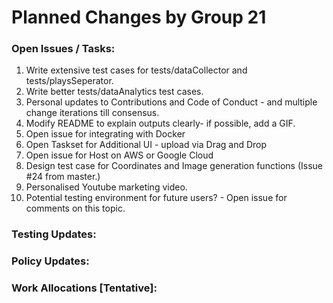 # Planned Changes by Group 21 #

### Open Issues / Tasks: ###
1. Write extensive test cases for tests/dataCollector and tests/playsSeperator.
2. Write better tests/dataAnalytics test cases.
3. Personal updates to Contributions and Code of Conduct - and multiple change iterations till consensus.
4. Modify README to explain outputs clearly- if possible, add a GIF.
5. Open issue for integrating with Docker
6. Open Taskset for Additional UI - upload via Drag and Drop
7. Open issue for Host on AWS or Google Cloud
8. Design test case for Coordinates and Image generation functions (Issue #24 from master.)
9. Personalised Youtube marketing video.
10. Potential testing environment for future users? - Open issue for comments on this topic.

### Testing Updates: ###

### Policy Updates: ###

### Work Allocations [Tentative]: ###
